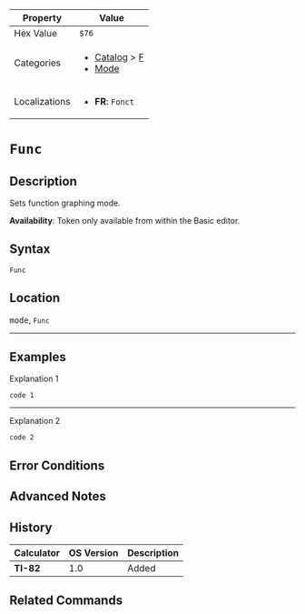 | Property      | Value |
|---------------|-------|
| Hex Value     | `$76`|
| Categories    | <ul><li>[Catalog](<../categories/Catalog.md>) > [F](<../categories/Catalog.md#F>)</li><li>[Mode](<../categories/Mode.md>)</li></ul> |
| Localizations | <ul><li><b>FR</b>: `Fonct`</li></ul> |

# `Func`

## Description
Sets function graphing mode.


<b>Availability</b>: Token only available from within the Basic editor.

## Syntax
`Func`

## Location
<kbd>mode</kbd>, `Func`
<hr>

## Examples

Explanation 1
```ti-basic
code 1
```
---
Explanation 2
```ti-basic
code 2
```

## Error Conditions


## Advanced Notes


## History
| Calculator | OS Version | Description |
|------------|------------|-------------|
| <b>TI-82</b> | 1.0 | Added

## Related Commands

    